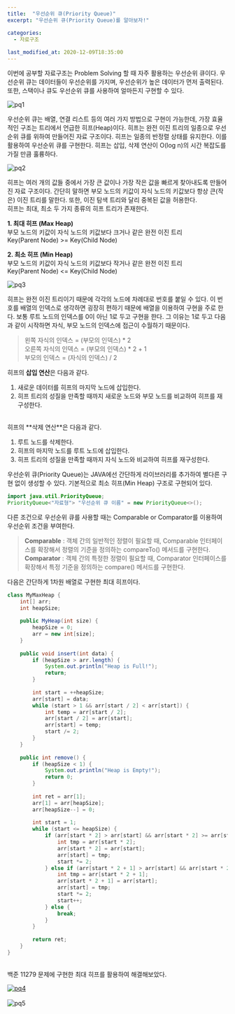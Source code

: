 ```yaml
---
title:  "﻿우선순위 큐(Priority Queue)"
excerpt: "﻿우선순위 큐(Priority Queue)를 알아보자!"

categories:
  - 자료구조
  
last_modified_at: 2020-12-09T18:35:00
---
```


﻿이번에 공부할 자료구조는 Problem Solving 할 때 자주 활용하는 우선순위 큐이다. 우선순위 큐는 데이터들이 우선순위를 가지며, 우선순위가 높은 데이터가 먼저 출력된다. 또한, 스택이나 큐도 우선순위 큐를 사용하여 얼마든지 구현할 수 있다.
  
![pq1](https://user-images.githubusercontent.com/53072057/103061004-3db88280-45ed-11eb-84f6-45dfabbdcce4.JPG)  

우선순위 큐는 배열, 연결 리스트 등의 여러 가지 방법으로 구현이 가능한데, 가장 효율적인 구조는 트리에서 언급한 히프(Heap)이다. 히프는 완전 이진 트리의 일종으로 우선순위 큐를 위하여 만들어진 자료 구조이다. 히프는 일종의 반정렬 상태를 유지한다. 이를 활용하여 우선순위 큐를 구현한다. 히프는 삽입, 삭제 연산이 O(log n)의 시간 복잡도를 가질 만큼 훌륭하다.

![pq2](https://user-images.githubusercontent.com/53072057/103061005-3ee9af80-45ed-11eb-9ca3-98ea1dec39c4.JPG)  

히프는 여러 개의 값들 중에서 가장 큰 값이나 가장 작은 값을 빠르게 찾아내도록 만들어진 자료 구조이다. 간단히 말하면 부모 노드의 키값이 자식 노드의 키값보다 항상 큰(작은) 이진 트리를 말한다. 또한, 이진 탐색 트리와 달리 중복된 값을 허용한다.  
히프는 최대, 최소 두 가지 종류의 히프 트리가 존재한다.  

**1. 최대 히프 (Max Heap)**  
     부모 노드의 키값이 자식 노드의 키값보다 크거나 같은 완전 이진 트리  
     Key(Parent Node) >= Key(Child Node)

**2. 최소 히프 (Min Heap)**  
     부모 노드의 키값이 자식 노드의 키값보다 작거나 같은 완전 이진 트리  
     Key(Parent Node) <= Key(Child Node)


![pq3](https://user-images.githubusercontent.com/53072057/103061006-3f824600-45ed-11eb-8288-e6febbb8a1df.JPG)  

히프는 완전 이진 트리이기 때문에 각각의 노드에 차례대로 번호를 붙일 수 있다. 이 번호를 배열의 인덱스로 생각하면 굉장히 편하기 때문에 배열을 이용하여 구현을 주로 한다. 보통 루트 노드의 인덱스를 0이 아닌 1로 두고 구현을 한다. 그 이유는 1로 두고 다음과 같이 시작하면 자식, 부모 노드의 인덱스에 접근이 수월하기 때문이다.  

> 왼쪽 자식의 인덱스 =  (부모의 인덱스) * 2  
> 오른쪽 자식의 인덱스 = (부모의 인덱스) * 2 + 1  
> 부모의 인덱스 = (자식의 인덱스) / 2  

히프의 **삽입 연산**은 다음과 같다.

1. 새로운 데이터를 히프의 마지막 노드에 삽입한다.
2. 히프 트리의 성질을 만족할 때까지 새로운 노드와 부모 노드를 비교하여 히프를 재구성한다. 

<br>
히프의 **삭제 연산**은 다음과 같다.

1. 루트 노드를 삭제한다.
2. 히프의 마지막 노드를 루트 노드에 삽입한다.
3. 히프 트리의 성질을 만족할 때까지 자식 노드와 비교하여 히프를 재구성한다.


우선순위 큐(Priority Queue)는 JAVA에선 간단하게 라이브러리를 추가하여 별다른 구현 없이 생성할 수 있다. 기본적으로 최소 히프(Min Heap) 구조로 구현되어 있다.

```java
import java.util.PriorityQueue;
PriorityQueue<"자료형"> "우선순위 큐 이름" = new PriorityQueue<>();
```

다른 조건으로 우선순위 큐를 사용할 때는 Comparable or Comparator를 이용하여 우선순위 조건을 부여한다.  

>**Comparable** : 객체 간의 일반적인 정렬이 필요할 때, Comparable 인터페이스를 확장해서 정렬의 기준을 정의하는 compareTo() 메서드를 구현한다.  
>**Comparator** : 객체 간의 특정한 정렬이 필요할 때, Comparator 인터페이스를 확장해서 특정 기준을 정의하는 compare() 메서드를 구현한다.

다음은 간단하게 1차원 배열로 구현한 최대 히프이다.  


```java
class MyMaxHeap {
	int[] arr;
	int heapSize;
	
	public MyHeap(int size) {
		heapSize = 0;
		arr = new int[size];
	}
	
	public void insert(int data) {
		if (heapSize > arr.length) {
			System.out.println("Heap is Full!");
			return;
		}
		
		int start = ++heapSize;
		arr[start] = data;
		while (start > 1 && arr[start / 2] < arr[start]) {
			int temp = arr[start / 2];
			arr[start / 2] = arr[start];
			arr[start] = temp;
			start /= 2;
		}
	}
	
	public int remove() {
		if (heapSize < 1) {
			System.out.println("Heap is Empty!");
			return 0;
		}
		
		int ret = arr[1];
		arr[1] = arr[heapSize];
		arr[heapSize--] = 0;
		
		int start = 1;
		while (start <= heapSize) {
			if (arr[start * 2] > arr[start] && arr[start * 2] >= arr[start * 2 + 1]) {
				int tmp = arr[start * 2];
				arr[start * 2] = arr[start];
				arr[start] = tmp;
				start *= 2;
			} else if (arr[start * 2 + 1] > arr[start] && arr[start * 2] < arr[start * 2 + 1]){
				int tmp = arr[start * 2 + 1];
				arr[start * 2 + 1] = arr[start];
				arr[start] = tmp;
				start *= 2;
				start++;
			} else {
				break;
			}
		}
		
		return ret;
	}
}
```
<br>
백준 11279 문제에 구현한 최대 히프를 활용하여 해결해보았다.

[![pq4](https://user-images.githubusercontent.com/53072057/103061007-3f824600-45ed-11eb-8b74-34c7ae19b34c.JPG)](https://www.acmicpc.net/problem/11279)  
<br>
![pq5](https://user-images.githubusercontent.com/53072057/103061008-401adc80-45ed-11eb-85c4-f79bece6f96f.JPG)  